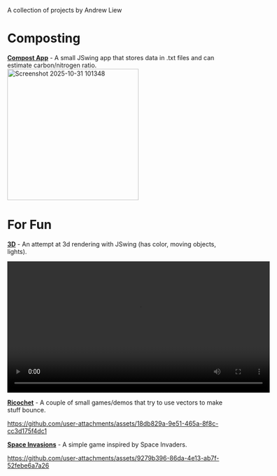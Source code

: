 
A collection of projects by Andrew Liew
# Composting
[**Compost App**](https://github.com/alie6645/ia) - A small JSwing app that stores data in .txt files and can estimate carbon/nitrogen ratio.
<img width="300" height="300" alt="Screenshot 2025-10-31 101348" src="https://github.com/user-attachments/assets/c6b482a2-89dd-44ef-a9c3-4cf97438a8b7" />

# For Fun
[**3D**](https://github.com/alie6645/Scene3d) - An attempt at 3d rendering with JSwing (has color, moving objects, lights).


<video src="Screen Recordings/Scene3d.mp4" width="600" controls></video>


[**Ricochet**](https://github.com/alie6645/Ricochet) - A couple of small games/demos that try to use vectors to make stuff bounce.


https://github.com/user-attachments/assets/18db829a-9e51-465a-8f8c-cc3d175f4dc1



[**Space Invasions**](https://github.com/alie6645/SpaceInvader) - A simple game inspired by Space Invaders.


https://github.com/user-attachments/assets/9279b396-86da-4e13-ab7f-52febe6a7a26

